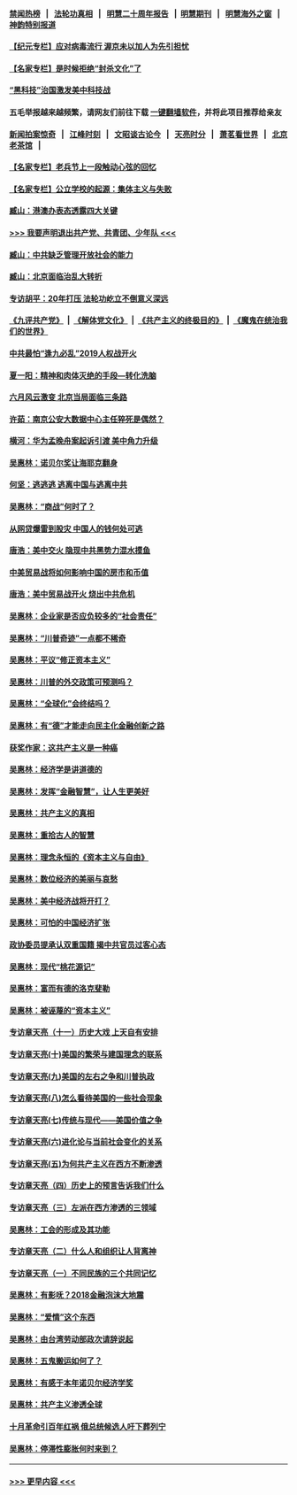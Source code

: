 #### [禁闻热榜](热点新闻.md?=0)  &nbsp;&nbsp;|&nbsp;&nbsp; [法轮功真相](https://github.com/gfw-breaker/truth/blob/master/README.md?=0) &nbsp;&nbsp;|&nbsp;&nbsp; [明慧二十周年报告](https://github.com/gfw-breaker/mh-reports/blob/master/README.md?=0) &nbsp;&nbsp;|&nbsp;&nbsp;[明慧期刊](https://github.com/gfw-breaker/mh-qikan) &nbsp;&nbsp;|&nbsp;&nbsp; [明慧海外之窗](https://github.com/gfw-breaker/mh-news/blob/master/README.md?=0) &nbsp;&nbsp;|&nbsp;&nbsp; [神韵特别报道](https://github.com/gfw-breaker/mh-news/blob/master/shenyun.md?=0)
#### [【纪元专栏】应对病毒流行 渥京未以加人为先引担忧](../pages/nsc423/n11875714.md?t=02281531) 
#### [【名家专栏】是时候拒绝“封杀文化”了](../pages/nsc423/n11814093.md?t=02281531) 
#### [“黑科技”治国激发美中科技战](../pages/nsc423/n11638056.md?t=02281531) 
#### 五毛举报越来越频繁，请网友们前往下载 [一键翻墙软件](https://github.com/gfw-breaker/ssr-accounts)，并将此项目推荐给亲友
#### [新闻拍案惊奇](https://github.com/gfw-breaker/banned-news/blob/master/pages/link4.md) &nbsp;&nbsp;|&nbsp;&nbsp; [江峰时刻](https://github.com/gfw-breaker/banned-news/blob/master/pages/link4.md) &nbsp;&nbsp;|&nbsp;&nbsp; [文昭谈古论今](https://github.com/gfw-breaker/banned-news/blob/master/pages/link4.md) &nbsp;&nbsp;|&nbsp;&nbsp; [天亮时分](https://github.com/gfw-breaker/banned-news/blob/master/pages/link4.md) &nbsp;&nbsp;|&nbsp;&nbsp; [萧茗看世界](https://github.com/gfw-breaker/banned-news/blob/master/pages/link4.md) &nbsp;&nbsp;|&nbsp;&nbsp; [北京老茶馆](https://github.com/gfw-breaker/banned-news/blob/master/pages/link4.md) &nbsp;&nbsp;|&nbsp;&nbsp; 
#### [【名家专栏】老兵节上一段触动心弦的回忆](../pages/nsc423/n11646016.md?t=02281531) 
#### [【名家专栏】公立学校的起源：集体主义与失败](../pages/nsc423/n11601833.md?t=02281531) 
#### [臧山：港澳办表态透露四大关键](../pages/nsc423/n11421628.md?t=02281531) 
#### [>>> 我要声明退出共产党、共青团、少年队 <<<](https://github.com/begood0513/goodnews/blob/master/quit/letter.md) 
#### [臧山：中共缺乏管理开放社会的能力](../pages/nsc423/n11407457.md?t=02281531) 
#### [臧山：北京面临治乱大转折](../pages/nsc423/n11406895.md?t=02281531) 
#### [专访胡平：20年打压 法轮功屹立不倒意义深远](../pages/nsc423/n11398800.md?t=02281531) 
#### [《九评共产党》](https://github.com/begood0513/9ping.md/blob/master/README.md) &nbsp;|&nbsp; [《解体党文化》](../../../../jtdwh.md/blob/master/README.md)  &nbsp;|&nbsp; [《共产主义的终极目的》](../../../../gczydzjmd.md/blob/master/README.md) &nbsp;|&nbsp; [《魔鬼在统治我们的世界》](../../../../mgztzwmdsj.md/blob/master/README.md) 
#### [中共最怕“逢九必乱”2019人权战开火](../pages/nsc423/n11385248.md?t=02281531) 
#### [夏一阳：精神和肉体灭绝的手段—转化洗脑](../pages/nsc423/n11368250.md?t=02281531) 
#### [六月风云激变 北京当局面临三条路](../pages/nsc423/n11313668.md?t=02281531) 
#### [许茹：南京公安大数据中心主任猝死是偶然？](../pages/nsc423/n11064744.md?t=02281531) 
#### [横河：华为孟晚舟案起诉引渡 美中角力升级](../pages/nsc423/n11027230.md?t=02281531) 
#### [吴惠林：诺贝尔奖让海耶克翻身](../pages/nsc423/n10890049.md?t=02281531) 
#### [何坚：逃逃逃 逃离中国与逃离中共](../pages/nsc423/n10592891.md?t=02281531) 
#### [吴惠林：“商战”何时了？](../pages/nsc423/n10573558.md?t=02281531) 
#### [从网贷爆雷到股灾 中国人的钱何处可逃](../pages/nsc423/n10572800.md?t=02281531) 
#### [唐浩：美中交火 隐现中共黑势力混水摸鱼](../pages/nsc423/n10544040.md?t=02281531) 
#### [中美贸易战将如何影响中国的房市和币值](../pages/nsc423/n10543697.md?t=02281531) 
#### [唐浩：美中贸易战开火 烧出中共危机](../pages/nsc423/n10540126.md?t=02281531) 
#### [吴惠林：企业家是否应负较多的“社会责任”](../pages/nsc423/n10535022.md?t=02281531) 
#### [吴惠林：“川普奇迹”一点都不稀奇](../pages/nsc423/n10512808.md?t=02281531) 
#### [吴惠林：平议“修正资本主义”](../pages/nsc423/n10495724.md?t=02281531) 
#### [吴惠林：川普的外交政策可预测吗？](../pages/nsc423/n10462387.md?t=02281531) 
#### [吴惠林：“全球化”会终结吗？](../pages/nsc423/n10452838.md?t=02281531) 
#### [吴惠林：有“德”才能走向民主化金融创新之路](../pages/nsc423/n10432292.md?t=02281531) 
#### [获奖作家：这共产主义是一种癌](../pages/nsc423/n10431541.md?t=02281531) 
#### [吴惠林：经济学是讲道德的](../pages/nsc423/n10398014.md?t=02281531) 
#### [吴惠林：发挥“金融智慧”，让人生更美好](../pages/nsc423/n10375019.md?t=02281531) 
#### [吴惠林：共产主义的真相](../pages/nsc423/n10351394.md?t=02281531) 
#### [吴惠林：重拾古人的智慧](../pages/nsc423/n10337691.md?t=02281531) 
#### [吴惠林：理念永恒的《资本主义与自由》](../pages/nsc423/n10316274.md?t=02281531) 
#### [吴惠林：数位经济的美丽与哀愁](../pages/nsc423/n10292946.md?t=02281531) 
#### [吴惠林：美中经济战将开打？](../pages/nsc423/n10258825.md?t=02281531) 
#### [吴惠林：可怕的中国经济扩张](../pages/nsc423/n10219147.md?t=02281531) 
#### [政协委员提承认双重国籍 揭中共官员过客心态](../pages/nsc423/n10208809.md?t=02281531) 
#### [吴惠林：现代“桃花源记”](../pages/nsc423/n10185234.md?t=02281531) 
#### [吴惠林：富而有德的洛克斐勒](../pages/nsc423/n10142264.md?t=02281531) 
#### [吴惠林：被诬蔑的“资本主义”](../pages/nsc423/n10124816.md?t=02281531) 
#### [专访章天亮（十一）历史大戏 上天自有安排](../pages/nsc423/n10094905.md?t=02281531) 
#### [专访章天亮(十)美国的繁荣与建国理念的联系](../pages/nsc423/n10094899.md?t=02281531) 
#### [专访章天亮(九)美国的左右之争和川普执政](../pages/nsc423/n10094889.md?t=02281531) 
#### [专访章天亮(八)怎么看待美国的一些社会现象](../pages/nsc423/n10094857.md?t=02281531) 
#### [专访章天亮(七)传统与现代——美国价值之争](../pages/nsc423/n10093140.md?t=02281531) 
#### [专访章天亮(六)进化论与当前社会变化的关系](../pages/nsc423/n10092036.md?t=02281531) 
#### [专访章天亮(五)为何共产主义在西方不断渗透](../pages/nsc423/n10083620.md?t=02281531) 
#### [专访章天亮（四）历史上的预言告诉我们什么](../pages/nsc423/n10083606.md?t=02281531) 
#### [专访章天亮（三）左派在西方渗透的三领域](../pages/nsc423/n10081115.md?t=02281531) 
#### [吴惠林：工会的形成及其功能](../pages/nsc423/n10080633.md?t=02281531) 
#### [专访章天亮（二）什么人和组织让人背离神](../pages/nsc423/n10076637.md?t=02281531) 
#### [专访章天亮（一）不同民族的三个共同记忆](../pages/nsc423/n10074188.md?t=02281531) 
#### [吴惠林：有影呒？2018金融泡沫大地震](../pages/nsc423/n10040534.md?t=02281531) 
#### [吴惠林：“爱情”这个东西](../pages/nsc423/n10019423.md?t=02281531) 
#### [吴惠林：由台湾劳动部政次请辞说起](../pages/nsc423/n9979679.md?t=02281531) 
#### [吴惠林：五鬼搬运如何了？](../pages/nsc423/n9925338.md?t=02281531) 
#### [吴惠林：有感于本年诺贝尔经济学奖](../pages/nsc423/n9871883.md?t=02281531) 
#### [吴惠林：共产主义渗透全球](../pages/nsc423/n9812748.md?t=02281531) 
#### [十月革命引百年红祸 俄总统候选人吁下葬列宁](../pages/nsc423/n9810182.md?t=02281531) 
#### [吴惠林：停滞性膨胀何时来到？](../pages/nsc423/n9764136.md?t=02281531) 

----
#### [ >>> 更早内容 <<< ](../indexes/nsc423-earlier.md)
